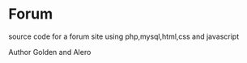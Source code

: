 # Forum
source code for a forum site using php,mysql,html,css and javascript

Author Golden and Alero
